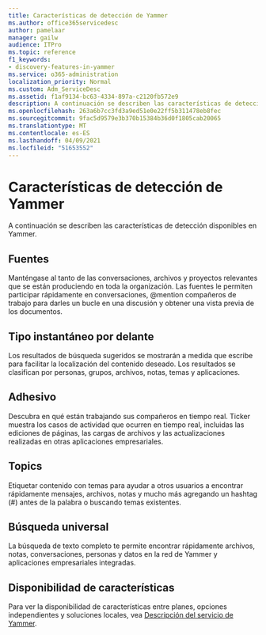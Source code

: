 ```yaml
---
title: Características de detección de Yammer
ms.author: office365servicedesc
author: pamelaar
manager: gailw
audience: ITPro
ms.topic: reference
f1_keywords:
- discovery-features-in-yammer
ms.service: o365-administration
localization_priority: Normal
ms.custom: Adm_ServiceDesc
ms.assetid: f1af9134-bc63-4334-897a-c2120fb572e9
description: A continuación se describen las características de detección disponibles en Yammer.
ms.openlocfilehash: 263a6b7cc3fd3a9ed51e0e22ff5b311478eb8fec
ms.sourcegitcommit: 9fac5d9579e3b370b15384b36d0f1805cab20065
ms.translationtype: MT
ms.contentlocale: es-ES
ms.lasthandoff: 04/09/2021
ms.locfileid: "51653552"
---
```

# <a name="discovery-features-in-yammer"></a>Características de detección de Yammer

A continuación se describen las características de detección disponibles en Yammer.
  
## <a name="feeds"></a>Fuentes

Manténgase al tanto de las conversaciones, archivos y proyectos relevantes que se están produciendo en toda la organización. Las fuentes le permiten participar rápidamente en conversaciones, @mention compañeros de trabajo para darles un bucle en una discusión y obtener una vista previa de los documentos.

## <a name="instant-type-ahead"></a>Tipo instantáneo por delante

Los resultados de búsqueda sugeridos se mostrarán a medida que escribe para facilitar la localización del contenido deseado. Los resultados se clasifican por personas, grupos, archivos, notas, temas y aplicaciones.
    
## <a name="ticker"></a>Adhesivo

Descubra en qué están trabajando sus compañeros en tiempo real. Ticker muestra los casos de actividad que ocurren en tiempo real, incluidas las ediciones de páginas, las cargas de archivos y las actualizaciones realizadas en otras aplicaciones empresariales.
  
## <a name="topics"></a>Topics

Etiquetar contenido con temas para ayudar a otros usuarios a encontrar rápidamente mensajes, archivos, notas y mucho más agregando un hashtag (#) antes de la palabra o buscando temas existentes.
  
## <a name="universal-search"></a>Búsqueda universal

La búsqueda de texto completo te permite encontrar rápidamente archivos, notas, conversaciones, personas y datos en la red de Yammer y aplicaciones empresariales integradas.
  
## <a name="feature-availability"></a>Disponibilidad de características

Para ver la disponibilidad de características entre planes, opciones independientes y soluciones locales, vea [Descripción del servicio de Yammer](yammer-service-description.md).
  
  

